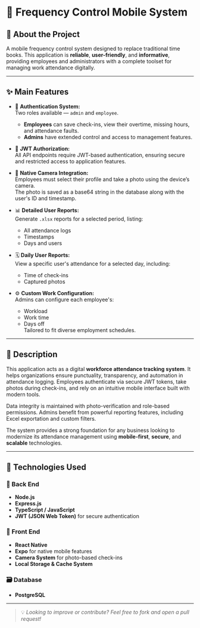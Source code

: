 # 📱 Frequency Control Mobile System

## 📌 About the Project

A mobile frequency control system designed to replace traditional time books. This application is **reliable**, **user-friendly**, and **informative**, providing employees and administrators with a complete toolset for managing work attendance digitally.

---

## ✨ Main Features

- 🔐 **Authentication System:**  
  Two roles available — `admin` and `employee`.  
  - **Employees** can save check-ins, view their overtime, missing hours, and attendance faults.  
  - **Admins** have extended control and access to management features.

- 🔑 **JWT Authorization:**  
  All API endpoints require JWT-based authentication, ensuring secure and restricted access to application features.

- 📸 **Native Camera Integration:**  
  Employees must select their profile and take a photo using the device’s camera.  
  The photo is saved as a base64 string in the database along with the user's ID and timestamp.

- 📊 **Detailed User Reports:**  
  Generate `.xlsx` reports for a selected period, listing:
  - All attendance logs
  - Timestamps
  - Days and users

- 🗓️ **Daily User Reports:**  
  View a specific user's attendance for a selected day, including:
  - Time of check-ins
  - Captured photos

- ⚙️ **Custom Work Configuration:**  
  Admins can configure each employee's:
  - Workload
  - Work time
  - Days off  
  Tailored to fit diverse employment schedules.

---

## 📖 Description

This application acts as a digital **workforce attendance tracking system**. It helps organizations ensure punctuality, transparency, and automation in attendance logging. Employees authenticate via secure JWT tokens, take photos during check-ins, and rely on an intuitive mobile interface built with modern tools.

Data integrity is maintained with photo-verification and role-based permissions. Admins benefit from powerful reporting features, including Excel exportation and custom filters.

The system provides a strong foundation for any business looking to modernize its attendance management using **mobile-first**, **secure**, and **scalable** technologies.

---

## 🧪 Technologies Used

### 🔧 Back End
- **Node.js**
- **Express.js**
- **TypeScript / JavaScript**
- **JWT (JSON Web Token)** for secure authentication

### 📱 Front End
- **React Native**
- **Expo** for native mobile features
- **Camera System** for photo-based check-ins
- **Local Storage & Cache System**

### 🗃️ Database
- **PostgreSQL**

---

> 💡 _Looking to improve or contribute? Feel free to fork and open a pull request!_
